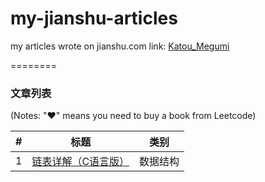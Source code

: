 # my-jianshu-articles
my articles wrote on jianshu.com
link: [Katou_Megumi](https://www.jianshu.com/u/c8cb345feef2)

========

### 文章列表

(Notes: "&hearts;" means you need to buy a book from Leetcode)


| # | 标题 | 类别 |
|---| ---  | ---- |
|1  | [链表详解（C语言版）](./数据结构/链表详解（C语言版）.md)| 数据结构 |